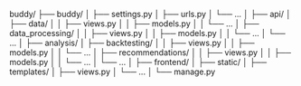 buddy/
├── buddy/
│   ├── settings.py
│   ├── urls.py
│   └── ...
│
├── api/
│   ├── data/
│   │   ├── views.py
│   │   ├── models.py
│   │   └── ...
│   ├── data_processing/
│   │   ├── views.py
│   │   ├── models.py
│   │   └── ...
│   └── ...
│
├── analysis/
│   ├── backtesting/
│   │   ├── views.py
│   │   ├── models.py
│   │   └── ...
│   ├── recommendations/
│   │   ├── views.py
│   │   ├── models.py
│   │   └── ...
│   └── ...
│
├── frontend/
│   ├── static/
│   ├── templates/
│   ├── views.py
│   └── ...
│
└── manage.py
